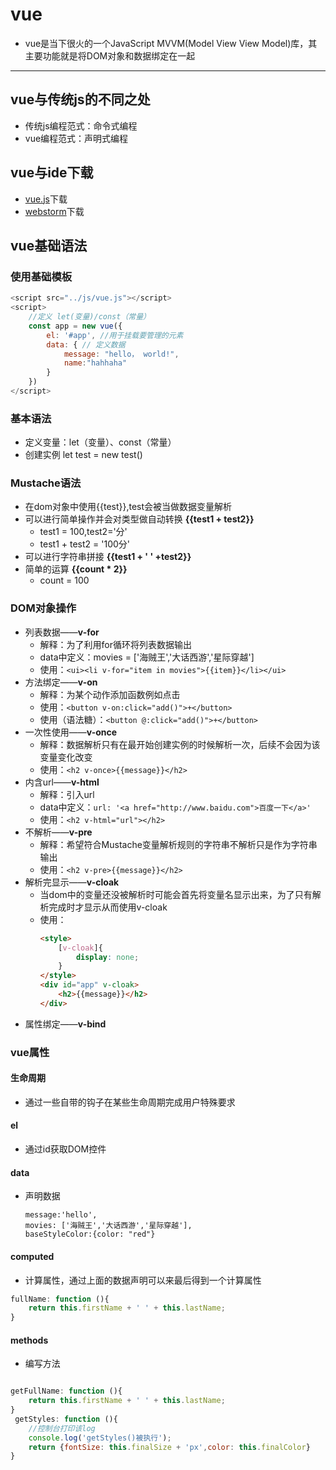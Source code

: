 
# vue
<!--more -->
+ vue是当下很火的一个JavaScript MVVM(Model View View Model)库，其主要功能就是将DOM对象和数据绑定在一起
---
## vue与传统js的不同之处
+ 传统js编程范式：命令式编程
+ vue编程范式：声明式编程
## vue与ide下载
+ [vue.js](https://cn.vuejs.org/js/vue.js)下载
+ [webstorm](https://www.jetbrains.com/webstorm/download/other.html)下载
## vue基础语法
### 使用基础模板
```js
<script src="../js/vue.js"></script>
<script>
    //定义 let(变量)/const（常量）
    const app = new vue({
        el: '#app', //用于挂载要管理的元素
        data: { // 定义数据
            message: "hello， world!",
            name:"hahhaha"
        }
    })
</script>
```
### 基本语法
+ 定义变量：let（变量）、const（常量）
+ 创建实例 let test = new test()
### Mustache语法
+ 在dom对象中使用{{test}},test会被当做数据变量解析
+ 可以进行简单操作并会对类型做自动转换 **{{test1 + test2}}**
    + test1 = 100,test2='分'
    + test1 + test2 = '100分'
+ 可以进行字符串拼接 **{{test1 + ' ' +test2}}**
+ 简单的运算 **{{count * 2}}**
    + count = 100


### DOM对象操作
+ 列表数据——**v-for**
    + 解释：为了利用for循环将列表数据输出
    + data中定义：movies = ['海贼王','大话西游','星际穿越']
    + 使用：```<ui><li v-for="item in movies">{{item}}</li></ui>```
+ 方法绑定——**v-on**
    + 解释：为某个动作添加函数例如点击
    + 使用：```<button v-on:click="add()">+</button>```
    + 使用（语法糖）：```<button @:click="add()">+</button>``` 
+ 一次性使用——**v-once**
    + 解释：数据解析只有在最开始创建实例的时候解析一次，后续不会因为该变量变化改变
    + 使用：```<h2 v-once>{{message}}</h2>```
+ 内含url——**v-html**
    + 解释：引入url
    + data中定义：```url: '<a href="http://www.baidu.com">百度一下</a>'```
    + 使用：```<h2 v-html="url"></h2>```
+ 不解析——**v-pre**
    + 解释：希望符合Mustache变量解析规则的字符串不解析只是作为字符串输出
    + 使用：```<h2 v-pre>{{message}}</h2>```
+ 解析完显示——**v-cloak**
    + 当dom中的变量还没被解析时可能会首先将变量名显示出来，为了只有解析完成时才显示从而使用v-cloak
    + 使用：
        ```html
        <style>
            [v-cloak]{
                display: none;
            }
        </style>
        <div id="app" v-cloak>
            <h2>{{message}}</h2>
        </div>
        ```
+ 属性绑定——**v-bind**
### vue属性
#### 生命周期
+ 通过一些自带的钩子在某些生命周期完成用户特殊要求
#### el
+ 通过id获取DOM控件
#### data
+ 声明数据
    ```
    message:'hello',
    movies: ['海贼王','大话西游','星际穿越'],
    baseStyleColor:{color: "red"}
    ```
#### computed
+ 计算属性，通过上面的数据声明可以来最后得到一个计算属性
```js
fullName: function (){
    return this.firstName + ' ' + this.lastName;
}
```
#### methods
+ 编写方法
```js

getFullName: function (){
    return this.firstName + ' ' + this.lastName;
}
 getStyles: function (){
    //控制台打印该log
    console.log('getStyles()被执行');
    return {fontSize: this.finalSize + 'px',color: this.finalColor}
}

```
